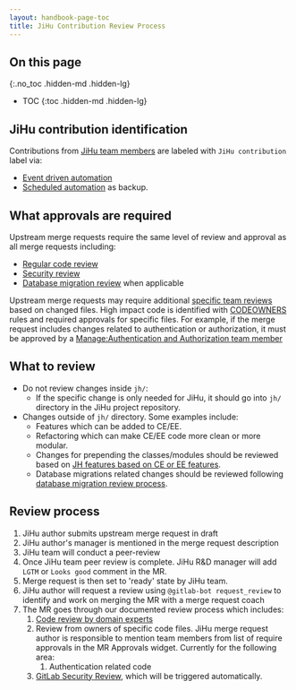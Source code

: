 ```yaml
---
layout: handbook-page-toc
title: JiHu Contribution Review Process
---
```


## On this page
{:.no_toc .hidden-md .hidden-lg}

- TOC
{:toc .hidden-md .hidden-lg}

## JiHu contribution identification

Contributions from [JiHu team members](https://gitlab.com/groups/gitlab-jh/jh-team/-/group_members?with_inherited_permissions=exclude) are labeled with `JiHu contribution` label via:
* [Event driven automation](https://gitlab.com/gitlab-org/quality/triage-ops/-/blob/master/triage/processor/jihu_contribution.rb)
* [Scheduled automation](https://gitlab.com/gitlab-org/quality/triage-ops/-/blob/master/policies/stages/hygiene/label-jihu-contribution.yml) as backup. 

## What approvals are required

Upstream merge requests require the same level of review and approval as all merge requests including:

- [Regular code review](https://docs.gitlab.com/ee/development/code_review.html)
- [Security review](jihu-security-review-process.html)
- [Database migration review](jihu-database-change-process.html) when applicable

Upstream merge requests may require additional [specific team reviews](https://docs.gitlab.com/ee/development/code_review.html#approval-guidelines) based on changed files. High impact code is identified with [CODEOWNERS](https://gitlab.com/gitlab-org/gitlab/-/blob/master/.gitlab/CODEOWNERS) rules and required approvals for specific files. For example, if the merge request includes changes related to authentication or authorization, it must be approved by a [Manage:Authentication and Authorization team member](https://about.gitlab.com/company/team/)

## What to review

- Do not review changes inside `jh/`:
  - If the specific change is only needed for JiHu, it should go into `jh/`
  directory in the JiHu project repository.
- Changes outside of `jh/` directory. Some examples include:
  - Features which can be added to CE/EE.
  - Refactoring which can make CE/EE code more clean or more modular.
  - Changes for prepending the classes/modules should be reviewed based on
    [JH features based on CE or EE features](https://docs.gitlab.com/ee/development/jh_features_review.html#jh-features-based-on-ce-or-ee-features).
  - Database migrations related changes should be reviewed following
    [database migration review process](jihu-database-change-process.html).

## Review process

1. JiHu author submits upstream merge request in draft
1. JiHu author's manager is mentioned in the merge request description
1. JiHu team will conduct a peer-review
1. Once JiHu team peer review is complete. JiHu R&D manager will add `LGTM` or `Looks good` comment in the MR. 
1. Merge request is then set to 'ready' state by JiHu team.
1. JiHu author will request a review using `@gitlab-bot request_review` to identify and work on merging the MR with a merge request coach
1. The MR goes through our documented review process which includes:
    1. [Code review by domain experts](#what-approvals-are-required)
    1. Review from owners of specific code files. JiHu merge request author is responsible to mention team members from list of require approvals in the MR Approvals widget. Currently for the following area:
        1. Authentication related code
    1. [GitLab Security Review](jihu-security-review-process.html#security-review-workflow-for-jihu-contributions), which will be triggered automatically.
